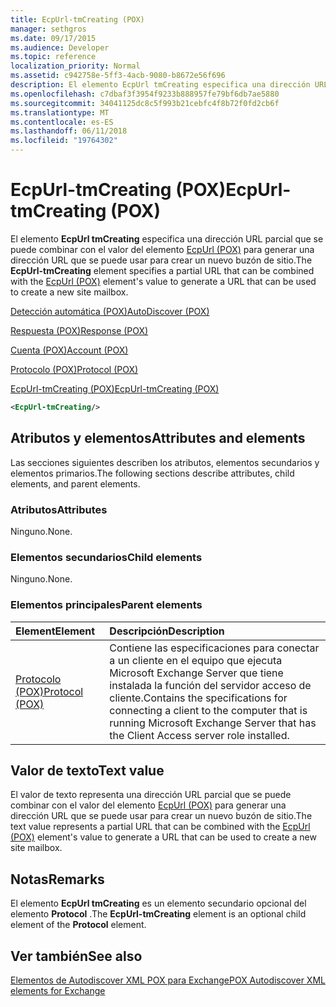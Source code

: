 ```yaml
---
title: EcpUrl-tmCreating (POX)
manager: sethgros
ms.date: 09/17/2015
ms.audience: Developer
ms.topic: reference
localization_priority: Normal
ms.assetid: c942758e-5ff3-4acb-9080-b8672e56f696
description: El elemento EcpUrl tmCreating especifica una dirección URL parcial que se puede combinar con el valor del elemento EcpUrl (POX) para generar una dirección URL que se puede usar para crear un nuevo buzón de sitio.
ms.openlocfilehash: c7dbaf3f3954f9233b888957fe79bf6db7ae5880
ms.sourcegitcommit: 34041125dc8c5f993b21cebfc4f8b72f0fd2cb6f
ms.translationtype: MT
ms.contentlocale: es-ES
ms.lasthandoff: 06/11/2018
ms.locfileid: "19764302"
---
```

# <a name="ecpurl-tmcreating-pox"></a><span data-ttu-id="ab8c5-103">EcpUrl-tmCreating (POX)</span><span class="sxs-lookup"><span data-stu-id="ab8c5-103">EcpUrl-tmCreating (POX)</span></span>

<span data-ttu-id="ab8c5-104">El elemento **EcpUrl tmCreating** especifica una dirección URL parcial que se puede combinar con el valor del elemento [EcpUrl (POX)](ecpurl-pox.md) para generar una dirección URL que se puede usar para crear un nuevo buzón de sitio.</span><span class="sxs-lookup"><span data-stu-id="ab8c5-104">The **EcpUrl-tmCreating** element specifies a partial URL that can be combined with the [EcpUrl (POX)](ecpurl-pox.md) element's value to generate a URL that can be used to create a new site mailbox.</span></span> 
  
[<span data-ttu-id="ab8c5-105">Detección automática (POX)</span><span class="sxs-lookup"><span data-stu-id="ab8c5-105">AutoDiscover (POX)</span></span>](autodiscover-pox.md)
  
[<span data-ttu-id="ab8c5-106">Respuesta (POX)</span><span class="sxs-lookup"><span data-stu-id="ab8c5-106">Response (POX)</span></span>](response-pox.md)
  
[<span data-ttu-id="ab8c5-107">Cuenta (POX)</span><span class="sxs-lookup"><span data-stu-id="ab8c5-107">Account (POX)</span></span>](account-pox.md)
  
[<span data-ttu-id="ab8c5-108">Protocolo (POX)</span><span class="sxs-lookup"><span data-stu-id="ab8c5-108">Protocol (POX)</span></span>](protocol-pox.md)
  
[<span data-ttu-id="ab8c5-109">EcpUrl-tmCreating (POX)</span><span class="sxs-lookup"><span data-stu-id="ab8c5-109">EcpUrl-tmCreating (POX)</span></span>](ecpurl-tmcreating-pox.md)
  
```XML
<EcpUrl-tmCreating/>
```

## <a name="attributes-and-elements"></a><span data-ttu-id="ab8c5-110">Atributos y elementos</span><span class="sxs-lookup"><span data-stu-id="ab8c5-110">Attributes and elements</span></span>

<span data-ttu-id="ab8c5-111">Las secciones siguientes describen los atributos, elementos secundarios y elementos primarios.</span><span class="sxs-lookup"><span data-stu-id="ab8c5-111">The following sections describe attributes, child elements, and parent elements.</span></span>
  
### <a name="attributes"></a><span data-ttu-id="ab8c5-112">Atributos</span><span class="sxs-lookup"><span data-stu-id="ab8c5-112">Attributes</span></span>

<span data-ttu-id="ab8c5-113">Ninguno.</span><span class="sxs-lookup"><span data-stu-id="ab8c5-113">None.</span></span>
  
### <a name="child-elements"></a><span data-ttu-id="ab8c5-114">Elementos secundarios</span><span class="sxs-lookup"><span data-stu-id="ab8c5-114">Child elements</span></span>

<span data-ttu-id="ab8c5-115">Ninguno.</span><span class="sxs-lookup"><span data-stu-id="ab8c5-115">None.</span></span>
  
### <a name="parent-elements"></a><span data-ttu-id="ab8c5-116">Elementos principales</span><span class="sxs-lookup"><span data-stu-id="ab8c5-116">Parent elements</span></span>

|<span data-ttu-id="ab8c5-117">**Element**</span><span class="sxs-lookup"><span data-stu-id="ab8c5-117">**Element**</span></span>|<span data-ttu-id="ab8c5-118">**Descripción**</span><span class="sxs-lookup"><span data-stu-id="ab8c5-118">**Description**</span></span>|
|:-----|:-----|
|[<span data-ttu-id="ab8c5-119">Protocolo (POX)</span><span class="sxs-lookup"><span data-stu-id="ab8c5-119">Protocol (POX)</span></span>](protocol-pox.md) <br/> |<span data-ttu-id="ab8c5-120">Contiene las especificaciones para conectar a un cliente en el equipo que ejecuta Microsoft Exchange Server que tiene instalada la función del servidor acceso de cliente.</span><span class="sxs-lookup"><span data-stu-id="ab8c5-120">Contains the specifications for connecting a client to the computer that is running Microsoft Exchange Server that has the Client Access server role installed.</span></span>  <br/> |
   
## <a name="text-value"></a><span data-ttu-id="ab8c5-121">Valor de texto</span><span class="sxs-lookup"><span data-stu-id="ab8c5-121">Text value</span></span>

<span data-ttu-id="ab8c5-122">El valor de texto representa una dirección URL parcial que se puede combinar con el valor del elemento [EcpUrl (POX)](ecpurl-pox.md) para generar una dirección URL que se puede usar para crear un nuevo buzón de sitio.</span><span class="sxs-lookup"><span data-stu-id="ab8c5-122">The text value represents a partial URL that can be combined with the [EcpUrl (POX)](ecpurl-pox.md) element's value to generate a URL that can be used to create a new site mailbox.</span></span> 
  
## <a name="remarks"></a><span data-ttu-id="ab8c5-123">Notas</span><span class="sxs-lookup"><span data-stu-id="ab8c5-123">Remarks</span></span>

<span data-ttu-id="ab8c5-124">El elemento **EcpUrl tmCreating** es un elemento secundario opcional del elemento **Protocol** .</span><span class="sxs-lookup"><span data-stu-id="ab8c5-124">The **EcpUrl-tmCreating** element is an optional child element of the **Protocol** element.</span></span> 
  
## <a name="see-also"></a><span data-ttu-id="ab8c5-125">Ver también</span><span class="sxs-lookup"><span data-stu-id="ab8c5-125">See also</span></span>



[<span data-ttu-id="ab8c5-126">Elementos de Autodiscover XML POX para Exchange</span><span class="sxs-lookup"><span data-stu-id="ab8c5-126">POX Autodiscover XML elements for Exchange</span></span>](pox-autodiscover-xml-elements-for-exchange.md)

